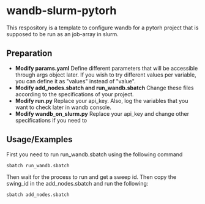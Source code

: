 
# wandb-slurm-pytorh

This respository is a template to configure wandb for a pytorh project that is supposed to be run as an job-array in slurm.


## Preparation

- **Modify params.yaml**
Define different parameters that will be accessible through args object later. If you wish to try different values per variable, you can define it as "values" instead of "value".
- **Modify add_nodes.sbatch and run_wandb.sbatch**
Change these files according to the specifications of your project.
- **Modify run.py**
Replace your api_key. Also, log the variables that you want to check later in wandb console.
- **Modify wandb_on_slurm.py**
Replace your api_key and change other specifications if you need to

## Usage/Examples

First you need to run run_wandb.sbatch using the following command

```bash
sbatch run_wandb.sbatch
```

Then wait for the process to run and get a sweep id. Then copy the swing_id in the add_nodes.sbatch and run the following:


```bash
sbatch add_nodes.sbatch
```


